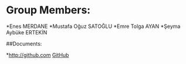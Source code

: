 # Group Members: 
*Enes MERDANE
*Mustafa Oğuz SATOĞLU
*Emre Tolga AYAN
*Şeyma Aybüke ERTEKİN

##Documents: 

*http://github.com
[GitHub](http://github.com)


